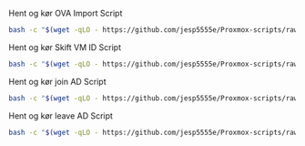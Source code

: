 Hent og kør OVA Import Script
```bash
bash -c "$(wget -qLO - https://github.com/jesp5555e/Proxmox-scripts/raw/refs/heads/main/OVA-Import-Proxmox.sh)"
```

Hent og kør Skift VM ID Script
```bash
bash -c "$(wget -qLO - https://github.com/jesp5555e/Proxmox-scripts/raw/refs/heads/main/Skift-VM-ID.sh)"
```

Hent og kør join AD Script
```bash
bash -c "$(wget -qLO - https://github.com/jesp5555e/Proxmox-scripts/raw/refs/heads/main/Join-AD.sh)"
```

Hent og kør leave AD Script
```bash
bash -c "$(wget -qLO - https://github.com/jesp5555e/Proxmox-scripts/raw/refs/heads/main/Leave-AD.sh)"
```

